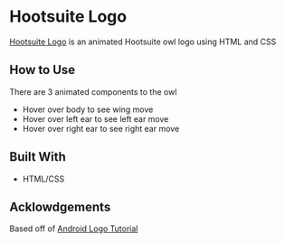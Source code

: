# Hootsuite Logo
[Hootsuite Logo](joy8zhang.github.io/hootsuite-logo)
is an animated Hootsuite owl logo using HTML and CSS

## How to Use
There are 3 animated components to the owl
* Hover over body to see wing move
* Hover over left ear to see left ear move
* Hover over right ear to see right ear move

## Built With
* HTML/CSS

## Acklowdgements 
Based off of [Android Logo Tutorial](http://thecodeplayer.com/walkthrough/css3-android-logo)
